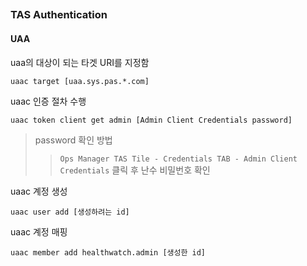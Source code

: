 
##



### TAS Authentication

#### UAA

uaa의 대상이 되는 타겟 URI를 지정함
```
uaac target [uaa.sys.pas.*.com] 
```

uaac 인증 절차 수행
```
uaac token client get admin [Admin Client Credentials password]
```
> password 확인 방법
>>`Ops Manager TAS Tile - Credentials TAB - Admin Client Credentials` 클릭 후 난수 비밀번호 확인

uaac 계정 생성
```
uaac user add [생성하려는 id]
```
uaac 계정 매핑
```
uaac member add healthwatch.admin [생성한 id] 
```
